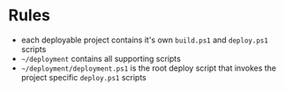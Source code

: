# Rules

- each deployable project contains it's own `build.ps1` and `deploy.ps1` scripts
- `~/deployment` contains all supporting scripts 
- `~/deployment/deployment.ps1` is the root deploy script that invokes the project specific `deploy.ps1` scripts
